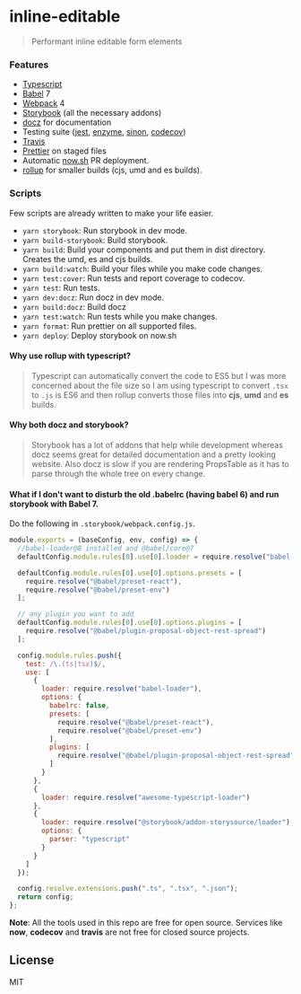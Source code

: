 # inline-editable

> Performant inline editable form elements 

### Features

- [Typescript](https://www.typescriptlang.org/)
- [Babel](https://babeljs.io/) 7
- [Webpack](https://webpack.js.org/) 4
- [Storybook](https://storybook.js.org/) (all the necessary addons)
- [docz](https://github.com/pedronauck/docz) for documentation
- Testing suite ([jest](https://jestjs.io/), [enzyme](http://airbnb.io/enzyme/), [sinon](https://sinonjs.org/), [codecov](https://codecov.io))
- [Travis](https://travis-ci.org/)
- [Prettier](https://prettier.io/) on staged files
- Automatic [now.sh](https://zeit.co/now) PR deployment.
- [rollup](https://rollupjs.org/guide/en) for smaller builds (cjs, umd and es builds).

### Scripts

Few scripts are already written to make your life easier.

- `yarn storybook`: Run storybook in dev mode.
- `yarn build-storybook`: Build storybook.
- `yarn build`: Build your components and put them in dist directory. Creates the umd, es and cjs builds.
- `yarn build:watch`: Build your files while you make code changes.
- `yarn test:cover`: Run tests and report coverage to codecov.
- `yarn test`: Run tests.
- `yarn dev:docz`: Run docz in dev mode.
- `yarn build:docz`: Build docz
- `yarn test:watch`: Run tests while you make changes.
- `yarn format`: Run prettier on all supported files.
- `yarn deploy`: Deploy storybook on now.sh

#### Why use rollup with typescript?

> Typescript can automatically convert the code to ES5 but I was more concerned about the file size so I am using typescript to convert `.tsx` to `.js` is ES6 and then rollup converts those files into **cjs**, **umd** and **es** builds.

#### Why both docz and storybook?

> Storybook has a lot of addons that help while development whereas docz seems great for detailed documentation and a pretty looking website. Also docz is slow if you are rendering PropsTable as it has to parse through the whole tree on every change.

#### What if I don't want to disturb the old .babelrc (having babel 6) and run storybook with Babel 7.

Do the following in `.storybook/webpack.config.js`.

```js
module.exports = (baseConfig, env, config) => {
  //babel-loader@8 installed and @babel/core@7
  defaultConfig.module.rules[0].use[0].loader = require.resolve("babel-loader");

  defaultConfig.module.rules[0].use[0].options.presets = [
    require.resolve("@babel/preset-react"),
    require.resolve("@babel/preset-env")
  ];

  // any plugin you want to add
  defaultConfig.module.rules[0].use[0].options.plugins = [
    require.resolve("@babel/plugin-proposal-object-rest-spread")
  ];

  config.module.rules.push({
    test: /\.(ts|tsx)$/,
    use: [
      {
        loader: require.resolve("babel-loader"),
        options: {
          babelrc: false,
          presets: [
            require.resolve("@babel/preset-react"),
            require.resolve("@babel/preset-env")
          ],
          plugins: [
            require.resolve("@babel/plugin-proposal-object-rest-spread")
          ]
        }
      },
      {
        loader: require.resolve("awesome-typescript-loader")
      },
      {
        loader: require.resolve("@storybook/addon-storysource/loader"),
        options: {
          parser: "typescript"
        }
      }
    ]
  });

  config.resolve.extensions.push(".ts", ".tsx", ".json");
  return config;
};
```

**Note**: All the tools used in this repo are free for open source. Services like **now**, **codecov** and **travis** are not free for closed source projects.

## License

MIT
